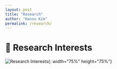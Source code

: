 ```yaml
---
layout: post
title: "Research"
author: "Hansu Kim"
permalink: /research/
---
```


# 🌟 Research Interests   
![Research Interests](https://github.com/user-attachments/assets/5bf2bcba-a5f9-4b17-abda-b9add96ff099){: width="75%" height="75%"}   
